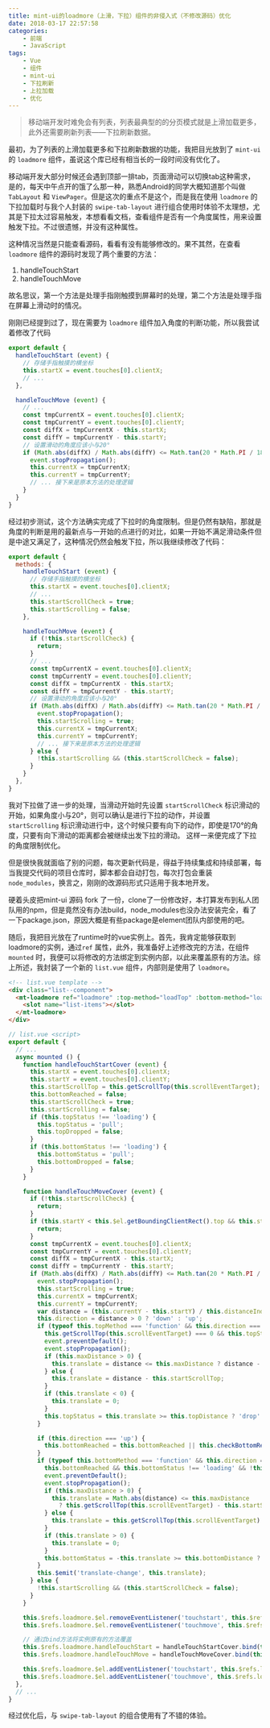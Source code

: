 ```yaml
---
title: mint-ui的loadmore（上滑，下拉）组件的非侵入式（不修改源码）优化
date: 2018-03-17 22:57:58
categories:
	- 前端
	- JavaScript
tags:
	- Vue
	- 组件
	- mint-ui
	- 下拉刷新
	- 上拉加载
	- 优化
---
```


> 移动端开发时难免会有列表，列表最典型的的分页模式就是上滑加载更多，此外还需要刷新列表——下拉刷新数据。

最初，为了列表的上滑加载更多和下拉刷新数据的功能，我把目光放到了 `mint-ui` 的 `loadmore` 组件，虽说这个库已经有相当长的一段时间没有优化了。

移动端开发大部分时候还会遇到顶部一排tab，页面滑动可以切换tab这种需求，是的，每天中午点开的饿了么那一种，熟悉Android的同学大概知道那个叫做 `TabLayout` 和 `ViewPager`。但是这次的重点不是这个，而是我在使用 `loadmore` 的下拉加载时与我个人封装的 `swipe-tab-layout` 进行组合使用时体验不太理想，尤其是下拉太过容易触发，本想看看文档，查看组件是否有一个角度属性，用来设置触发下拉。不过很遗憾，并没有这种属性。

这种情况当然是只能查看源码，看看有没有能够修改的。果不其然，在查看 `loadmore` 组件的源码时发现了两个重要的方法：
1. handleTouchStart
2. handleTouchMove

故名思议，第一个方法是处理手指刚触摸到屏幕时的处理，第二个方法是处理手指在屏幕上滑动时的情况。

<!-- more -->

刚刚已经提到过了，现在需要为 `loadmore` 组件加入角度的判断功能，所以我尝试着修改了代码

```javascript
export default {
  handleTouchStart (event) {
    // 存储手指触摸的横坐标
    this.startX = event.touches[0].clientX;
    // ...
  },

  handleTouchMove (event) {
    // ...
    const tmpCurrentX = event.touches[0].clientX;
    const tmpCurrentY = event.touches[0].clientY;
    const diffX = tmpCurrentX - this.startX;
    const diffY = tmpCurrentY - this.startY;
    // 设置滑动的角度应该小与20°
    if (Math.abs(diffX) / Math.abs(diffY) <= Math.tan(20 * Math.PI / 180)) {
      event.stopPropagation();
      this.currentX = tmpCurrentX;
      this.currentY = tmpCurrentY;
      // ... 接下来是原本方法的处理逻辑
    }
  }
}
```

经过初步测试，这个方法确实完成了下拉时的角度限制。但是仍然有缺陷，那就是角度的判断是用的最新点与一开始的点进行的对比，如果一开始不满足滑动条件但是中途又满足了，这种情况仍然会触发下拉，所以我继续修改了代码：

```javascript
export default {
  methods: {
    handleTouchStart (event) {
      // 存储手指触摸的横坐标
      this.startX = event.touches[0].clientX;
      // ...
      this.startScrollCheck = true;
      this.startScrolling = false;
    },

    handleTouchMove (event) {
      if (!this.startScrollCheck) {
        return;
      }
      // ...
      const tmpCurrentX = event.touches[0].clientX;
      const tmpCurrentY = event.touches[0].clientY;
      const diffX = tmpCurrentX - this.startX;
      const diffY = tmpCurrentY - this.startY;
      // 设置滑动的角度应该小与20°
      if (Math.abs(diffX) / Math.abs(diffY) <= Math.tan(20 * Math.PI / 180) || this.startScrolling) {
        event.stopPropagation();
        this.startScrolling = true;
        this.currentX = tmpCurrentX;
        this.currentY = tmpCurrentY;
        // ... 接下来是原本方法的处理逻辑
      } else {
        !this.startScrolling && (this.startScrollCheck = false);
      }
    }
  },   
}
```

我对下拉做了进一步的处理，当滑动开始时先设置 `startScrollCheck` 标识滑动的开始，如果角度小与20°，则可以确认是进行下拉的动作，并设置 `startScrolling` 标识滑动进行中，这个时候只要有向下的动作，即使是170°的角度，只要有向下滑动的距离都会被继续出发下拉的滑动。
这样一来便完成了下拉的角度限制优化。

但是很快我就面临了别的问题，每次更新代码是，得益于持续集成和持续部署，每当我提交代码的项目仓库时，脚本都会自动打包，每次打包会重装 `node_modules`，换言之，刚刚的改源码形式只适用于我本地开发。

硬着头皮把mint-ui 源码 fork 了一份，clone了一份修改好，本打算发布到私人团队用的npm，但是竟然没有办法build，node_modules也没办法安装完全，看了一下package.json，原因大概是有些package是element团队内部使用的吧。

随后，我把目光放在了runtime时的vue实例上。首先，我肯定能够获取到loadmore的实例，通过`ref` 属性，此外，我准备好上述修改完的方法，在组件 `mounted` 时，我便可以将修改的方法绑定到实例内部，以此来覆盖原有的方法。综上所述，我封装了一个新的 `list.vue` 组件，内部则是使用了 `loadmore`。

```html
<!-- list.vue template -->
<div class="list--component">
  <mt-loadmore ref="loadmore" :top-method="loadTop" :bottom-method="loadBottom" :bottom-all-loaded="allLoaded" :autoFill='autoFill' :topDistance="70" :bottomDistance="70">
    <slot name="list-items"></slot>
  </mt-loadmore>
</div>
```


```javascript
// list.vue <script>
export default {
  // ...
  async mounted () {
    function handleTouchStartCover (event) {
      this.startX = event.touches[0].clientX;
      this.startY = event.touches[0].clientY;
      this.startScrollTop = this.getScrollTop(this.scrollEventTarget);
      this.bottomReached = false;
      this.startScrollCheck = true;
      this.startScrolling = false;
      if (this.topStatus !== 'loading') {
        this.topStatus = 'pull';
        this.topDropped = false;
      }
      if (this.bottomStatus !== 'loading') {
        this.bottomStatus = 'pull';
        this.bottomDropped = false;
      }
    }

    function handleTouchMoveCover (event) {
      if (!this.startScrollCheck) {
        return;
      }
      if (this.startY < this.$el.getBoundingClientRect().top && this.startY > this.$el.getBoundingClientRect().bottom) {
        return;
      }
      const tmpCurrentX = event.touches[0].clientX;
      const tmpCurrentY = event.touches[0].clientY;
      const diffX = tmpCurrentX - this.startX;
      const diffY = tmpCurrentY - this.startY;
      if (Math.abs(diffX) / Math.abs(diffY) <= Math.tan(20 * Math.PI / 180) || this.startScrolling) {
        event.stopPropagation();
        this.startScrolling = true;
        this.currentX = tmpCurrentX;
        this.currentY = tmpCurrentY;
        var distance = (this.currentY - this.startY) / this.distanceIndex;
        this.direction = distance > 0 ? 'down' : 'up';
        if (typeof this.topMethod === 'function' && this.direction === 'down' &&
          this.getScrollTop(this.scrollEventTarget) === 0 && this.topStatus !== 'loading') {
          event.preventDefault();
          event.stopPropagation();
          if (this.maxDistance > 0) {
            this.translate = distance <= this.maxDistance ? distance - this.startScrollTop : this.translate;
          } else {
            this.translate = distance - this.startScrollTop;
          }
          if (this.translate < 0) {
            this.translate = 0;
          }
          this.topStatus = this.translate >= this.topDistance ? 'drop' : 'pull';
        }

        if (this.direction === 'up') {
          this.bottomReached = this.bottomReached || this.checkBottomReached();
        }
        if (typeof this.bottomMethod === 'function' && this.direction === 'up' &&
          this.bottomReached && this.bottomStatus !== 'loading' && !this.bottomAllLoaded) {
          event.preventDefault();
          event.stopPropagation();
          if (this.maxDistance > 0) {
            this.translate = Math.abs(distance) <= this.maxDistance
              ? this.getScrollTop(this.scrollEventTarget) - this.startScrollTop + distance : this.translate;
          } else {
            this.translate = this.getScrollTop(this.scrollEventTarget) - this.startScrollTop + distance;
          }
          if (this.translate > 0) {
            this.translate = 0;
          }
          this.bottomStatus = -this.translate >= this.bottomDistance ? 'drop' : 'pull';
        }
        this.$emit('translate-change', this.translate);
      } else {
        !this.startScrolling && (this.startScrollCheck = false);
      }
    }

    this.$refs.loadmore.$el.removeEventListener('touchstart', this.$refs.loadmore.handleTouchStart);
    this.$refs.loadmore.$el.removeEventListener('touchmove', this.$refs.loadmore.handleTouchMove);

    // 通过bind方法将实例原有的方法覆盖
    this.$refs.loadmore.handleTouchStart = handleTouchStartCover.bind(this.$refs.loadmore);
    this.$refs.loadmore.handleTouchMove = handleTouchMoveCover.bind(this.$refs.loadmore);

    this.$refs.loadmore.$el.addEventListener('touchstart', this.$refs.loadmore.handleTouchStart);
    this.$refs.loadmore.$el.addEventListener('touchmove', this.$refs.loadmore.handleTouchMove);
  },
  // ...
}
```

经过优化后，与 `swipe-tab-layout` 的组合使用有了不错的体验。



























